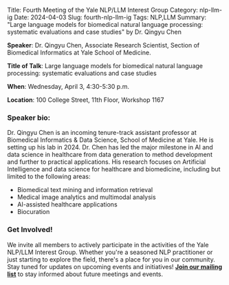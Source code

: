 Title: Fourth Meeting of the Yale NLP/LLM Interest Group
Category: nlp-llm-ig
Date: 2024-04-03
Slug: fourth-nlp-llm-ig
Tags: NLP,LLM
Summary: "Large language models for biomedical natural language processing: systematic evaluations and case studies" by Dr. Qingyu Chen

**Speaker**: Dr. Qingyu Chen, Associate Research Scientist, Section of Biomedical Informatics at Yale School of Medicine.

**Title of Talk**: Large language models for biomedical natural language processing: systematic evaluations and case studies

**When**: Wednesday, April 3, 4:30-5:30 p.m.

**Location**: 100 College Street, 11th Floor, Workshop 1167

### Speaker bio:

Dr. Qingyu Chen is an incoming tenure-track assistant professor at Biomedical Informatics & Data Science, School of Medicine at Yale. He is setting up his lab in 2024. Dr. Chen has led the major milestone in AI and data science in healthcare from data generation to method development and further to practical applications. His research focuses on Artificial Intelligence and data science for healthcare and biomedicine, including but limited to the following areas:

* Biomedical text mining and information retrieval
* Medical image analytics and multimodal analysis
* AI-assisted healthcare applications
* Biocuration

<!-- Insert talk image here! -->

### Get Involved!

We invite all members to actively participate in the activities of the Yale NLP/LLM Interest Group. Whether you're a seasoned NLP practitioner or just starting to explore the field, there's a place for you in our community. Stay tuned for updates on upcoming events and initiatives!
[**Join our mailing list**](https://mailman.yale.edu/mailman/listinfo/nlp-llm-ig) to stay informed about future meetings and events.
